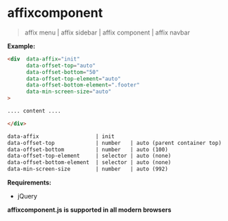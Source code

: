 
# affixcomponent

> affix menu | affix sidebar | affix component | affix navbar 

**Example:**

```html
<div  data-affix="init"
      data-offset-top="auto"
      data-offset-bottom="50"
      data-offset-top-element="auto"
      data-offset-bottom-element=".footer"
      data-min-screen-size="auto"
>

.... content ....

</div>
```

```html
data-affix                  | init
data-offset-top             | number   | auto (parent container top) 
data-offset-bottom          | number   | auto (100)        
data-offset-top-element     | selector | auto (none)  
data-offset-bottom-element  | selector | auto (none)  
data-min-screen-size        | number   | auto (992)            
```

**Requirements:**
* jQuery

**affixcomponent.js is supported in all modern browsers**

